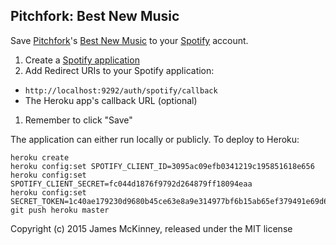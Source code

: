 ## Pitchfork: Best New Music

Save [Pitchfork](http://pitchfork.com/)'s [Best New Music](http://pitchfork.com/reviews/best/albums/) to your [Spotify](https://www.spotify.com/) account.

1. Create a [Spotify application](https://developer.spotify.com/my-applications/#!/applications)
1. Add Redirect URIs to your Spotify application:
  * `http://localhost:9292/auth/spotify/callback`
  * The Heroku app's callback URL (optional)
1. Remember to click "Save"

The application can either run locally or publicly. To deploy to Heroku:

```
heroku create
heroku config:set SPOTIFY_CLIENT_ID=3095ac09efb0341219c195851618e656
heroku config:set SPOTIFY_CLIENT_SECRET=fc044d1876f9792d264879ff18094eaa
heroku config:set SECRET_TOKEN=1c40ae179230d9680b45ce63e8a9e314977bf6b15ab65ef379491e69d69f68b9cfc875b2881f3c6fc39ca5b26f1eba03f933e8c7b03386f43e5a5e699af77c64036b26642537f0e126bfe406d1170639d165e7637285e82ec2fbb378c409060cb4d15200bf8360365431f82017bae12187d2ddad962b8a4511e9ed245384276c
git push heroku master
```

Copyright (c) 2015 James McKinney, released under the MIT license
